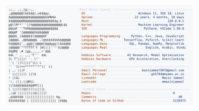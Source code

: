 <picture>
  <source srcset="https://raw.githubusercontent.com/mmazinjameel/mmazinjameel/main/dark_mode.svg?v=1742738869" media="(prefers-color-scheme: dark)">
  <img src="https://raw.githubusercontent.com/mmazinjameel/mmazinjameel/main/light_mode.svg?v=1742738869">
</picture>
